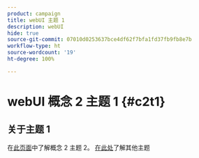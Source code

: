 ```yaml
---
product: campaign
title: webUI 主题 1
description: webUI
hide: true
source-git-commit: 07010d0253637bce4df62f7bfa1fd37fb9fb8e7b
workflow-type: ht
source-wordcount: '19'
ht-degree: 100%

---
```


# webUI 概念 2 主题 1 {#c2t1}

## 关于主题 1

在[此页面](topic2.md)中了解概念 2 主题 2。
 [在此处](../../automation/workflow/about-workflows.md)了解其他主题